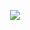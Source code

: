 <p align='center'>
<img src='https://github.com/VishSinh/VishSinh/assets/90983472/6b70abbe-c209-4438-9aa4-3cc5f98c01e0'/>
</p>
